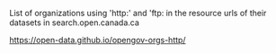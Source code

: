 List of organizations using 'http:' and 'ftp: in the resource urls of their datasets in search.open.canada.ca

https://open-data.github.io/opengov-orgs-http/
